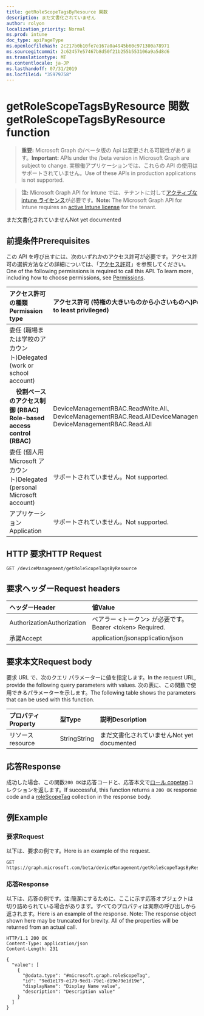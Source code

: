 ```yaml
---
title: getRoleScopeTagsByResource 関数
description: まだ文書化されていません
author: rolyon
localization_priority: Normal
ms.prod: intune
doc_type: apiPageType
ms.openlocfilehash: 2c217b0b10fe7e167a0a4945b60c971300a78971
ms.sourcegitcommit: 2c62457e57467b8d50f21b255b553106a9a5d8d6
ms.translationtype: MT
ms.contentlocale: ja-JP
ms.lasthandoff: 07/31/2019
ms.locfileid: "35979758"
---
```

# <a name="getrolescopetagsbyresource-function"></a><span data-ttu-id="b2471-103">getRoleScopeTagsByResource 関数</span><span class="sxs-lookup"><span data-stu-id="b2471-103">getRoleScopeTagsByResource function</span></span>

> <span data-ttu-id="b2471-104">**重要:** Microsoft Graph の/ベータ版の Api は変更される可能性があります。</span><span class="sxs-lookup"><span data-stu-id="b2471-104">**Important:** APIs under the /beta version in Microsoft Graph are subject to change.</span></span> <span data-ttu-id="b2471-105">実稼働アプリケーションでは、これらの API の使用はサポートされていません。</span><span class="sxs-lookup"><span data-stu-id="b2471-105">Use of these APIs in production applications is not supported.</span></span>

> <span data-ttu-id="b2471-106">**注:** Microsoft Graph API for Intune では、テナントに対して[アクティブな intune ライセンス](https://go.microsoft.com/fwlink/?linkid=839381)が必要です。</span><span class="sxs-lookup"><span data-stu-id="b2471-106">**Note:** The Microsoft Graph API for Intune requires an [active Intune license](https://go.microsoft.com/fwlink/?linkid=839381) for the tenant.</span></span>

<span data-ttu-id="b2471-107">まだ文書化されていません</span><span class="sxs-lookup"><span data-stu-id="b2471-107">Not yet documented</span></span>
## <a name="prerequisites"></a><span data-ttu-id="b2471-108">前提条件</span><span class="sxs-lookup"><span data-stu-id="b2471-108">Prerequisites</span></span>
<span data-ttu-id="b2471-p102">この API を呼び出すには、次のいずれかのアクセス許可が必要です。アクセス許可の選択方法などの詳細については、「[アクセス許可](/graph/permissions-reference)」を参照してください。</span><span class="sxs-lookup"><span data-stu-id="b2471-p102">One of the following permissions is required to call this API. To learn more, including how to choose permissions, see [Permissions](/graph/permissions-reference).</span></span>

|<span data-ttu-id="b2471-111">アクセス許可の種類</span><span class="sxs-lookup"><span data-stu-id="b2471-111">Permission type</span></span>|<span data-ttu-id="b2471-112">アクセス許可 (特権の大きいものから小さいものへ)</span><span class="sxs-lookup"><span data-stu-id="b2471-112">Permissions (from most to least privileged)</span></span>|
|:---|:---|
|<span data-ttu-id="b2471-113">委任 (職場または学校のアカウント)</span><span class="sxs-lookup"><span data-stu-id="b2471-113">Delegated (work or school account)</span></span>||
| <span data-ttu-id="b2471-114">&nbsp; &nbsp; **役割ベースのアクセス制御 (RBAC)**</span><span class="sxs-lookup"><span data-stu-id="b2471-114">&nbsp; &nbsp; **Role-based access control (RBAC)**</span></span> | <span data-ttu-id="b2471-115">DeviceManagementRBAC.ReadWrite.All、DeviceManagementRBAC.Read.All</span><span class="sxs-lookup"><span data-stu-id="b2471-115">DeviceManagementRBAC.ReadWrite.All, DeviceManagementRBAC.Read.All</span></span>|
|<span data-ttu-id="b2471-116">委任 (個人用 Microsoft アカウント)</span><span class="sxs-lookup"><span data-stu-id="b2471-116">Delegated (personal Microsoft account)</span></span>|<span data-ttu-id="b2471-117">サポートされていません。</span><span class="sxs-lookup"><span data-stu-id="b2471-117">Not supported.</span></span>|
|<span data-ttu-id="b2471-118">アプリケーション</span><span class="sxs-lookup"><span data-stu-id="b2471-118">Application</span></span>|<span data-ttu-id="b2471-119">サポートされていません。</span><span class="sxs-lookup"><span data-stu-id="b2471-119">Not supported.</span></span>|

## <a name="http-request"></a><span data-ttu-id="b2471-120">HTTP 要求</span><span class="sxs-lookup"><span data-stu-id="b2471-120">HTTP Request</span></span>
<!-- {
  "blockType": "ignored"
}
-->
``` http
GET /deviceManagement/getRoleScopeTagsByResource
```

## <a name="request-headers"></a><span data-ttu-id="b2471-121">要求ヘッダー</span><span class="sxs-lookup"><span data-stu-id="b2471-121">Request headers</span></span>
|<span data-ttu-id="b2471-122">ヘッダー</span><span class="sxs-lookup"><span data-stu-id="b2471-122">Header</span></span>|<span data-ttu-id="b2471-123">値</span><span class="sxs-lookup"><span data-stu-id="b2471-123">Value</span></span>|
|:---|:---|
|<span data-ttu-id="b2471-124">Authorization</span><span class="sxs-lookup"><span data-stu-id="b2471-124">Authorization</span></span>|<span data-ttu-id="b2471-125">ベアラー &lt;トークン&gt; が必要です。</span><span class="sxs-lookup"><span data-stu-id="b2471-125">Bearer &lt;token&gt; Required.</span></span>|
|<span data-ttu-id="b2471-126">承諾</span><span class="sxs-lookup"><span data-stu-id="b2471-126">Accept</span></span>|<span data-ttu-id="b2471-127">application/json</span><span class="sxs-lookup"><span data-stu-id="b2471-127">application/json</span></span>|

## <a name="request-body"></a><span data-ttu-id="b2471-128">要求本文</span><span class="sxs-lookup"><span data-stu-id="b2471-128">Request body</span></span>
<span data-ttu-id="b2471-129">要求 URL で、次のクエリ パラメーターに値を指定します。</span><span class="sxs-lookup"><span data-stu-id="b2471-129">In the request URL, provide the following query parameters with values.</span></span>
<span data-ttu-id="b2471-130">次の表に、この関数で使用できるパラメーターを示します。</span><span class="sxs-lookup"><span data-stu-id="b2471-130">The following table shows the parameters that can be used with this function.</span></span>

|<span data-ttu-id="b2471-131">プロパティ</span><span class="sxs-lookup"><span data-stu-id="b2471-131">Property</span></span>|<span data-ttu-id="b2471-132">型</span><span class="sxs-lookup"><span data-stu-id="b2471-132">Type</span></span>|<span data-ttu-id="b2471-133">説明</span><span class="sxs-lookup"><span data-stu-id="b2471-133">Description</span></span>|
|:---|:---|:---|
|<span data-ttu-id="b2471-134">リソース</span><span class="sxs-lookup"><span data-stu-id="b2471-134">resource</span></span>|<span data-ttu-id="b2471-135">String</span><span class="sxs-lookup"><span data-stu-id="b2471-135">String</span></span>|<span data-ttu-id="b2471-136">まだ文書化されていません</span><span class="sxs-lookup"><span data-stu-id="b2471-136">Not yet documented</span></span>|



## <a name="response"></a><span data-ttu-id="b2471-137">応答</span><span class="sxs-lookup"><span data-stu-id="b2471-137">Response</span></span>
<span data-ttu-id="b2471-138">成功した場合、この関数`200 OK`は応答コードと、応答本文で[ロール copetag](../resources/intune-rbac-rolescopetag.md)コレクションを返します。</span><span class="sxs-lookup"><span data-stu-id="b2471-138">If successful, this function returns a `200 OK` response code and a [roleScopeTag](../resources/intune-rbac-rolescopetag.md) collection in the response body.</span></span>

## <a name="example"></a><span data-ttu-id="b2471-139">例</span><span class="sxs-lookup"><span data-stu-id="b2471-139">Example</span></span>
### <a name="request"></a><span data-ttu-id="b2471-140">要求</span><span class="sxs-lookup"><span data-stu-id="b2471-140">Request</span></span>
<span data-ttu-id="b2471-141">以下は、要求の例です。</span><span class="sxs-lookup"><span data-stu-id="b2471-141">Here is an example of the request.</span></span>
``` http
GET https://graph.microsoft.com/beta/deviceManagement/getRoleScopeTagsByResource(resource='parameterValue')
```

### <a name="response"></a><span data-ttu-id="b2471-142">応答</span><span class="sxs-lookup"><span data-stu-id="b2471-142">Response</span></span>
<span data-ttu-id="b2471-p104">以下は、応答の例です。注:簡潔にするために、ここに示す応答オブジェクトは切り詰められている場合があります。すべてのプロパティは実際の呼び出しから返されます。</span><span class="sxs-lookup"><span data-stu-id="b2471-p104">Here is an example of the response. Note: The response object shown here may be truncated for brevity. All of the properties will be returned from an actual call.</span></span>
``` http
HTTP/1.1 200 OK
Content-Type: application/json
Content-Length: 231

{
  "value": [
    {
      "@odata.type": "#microsoft.graph.roleScopeTag",
      "id": "9ed1e179-e179-9ed1-79e1-d19e79e1d19e",
      "displayName": "Display Name value",
      "description": "Description value"
    }
  ]
}
```



